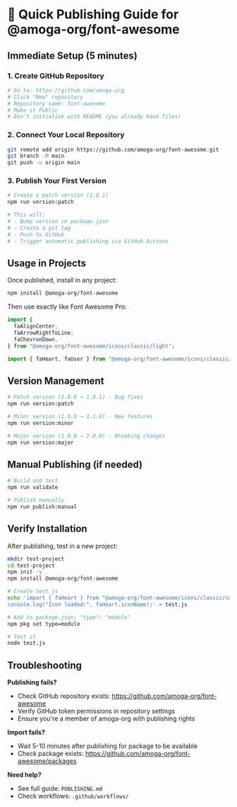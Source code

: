 # 🚀 Quick Publishing Guide for @amoga-org/font-awesome

## Immediate Setup (5 minutes)

### 1. Create GitHub Repository

```bash
# Go to: https://github.com/amoga-org
# Click "New" repository
# Repository name: font-awesome
# Make it Public
# Don't initialize with README (you already have files)
```

### 2. Connect Your Local Repository

```bash
git remote add origin https://github.com/amoga-org/font-awesome.git
git branch -M main
git push -u origin main
```

### 3. Publish Your First Version

```bash
# Create a patch version (1.0.1)
npm run version:patch

# This will:
# - Bump version in package.json
# - Create a git tag
# - Push to GitHub
# - Trigger automatic publishing via GitHub Actions
```

## Usage in Projects

Once published, install in any project:

```bash
npm install @amoga-org/font-awesome
```

Then use exactly like Font Awesome Pro:

```javascript
import {
  faAlignCenter,
  faArrowRightToLine,
  faChevronDown,
} from "@amoga-org/font-awesome/icons/classic/light";

import { faHeart, faUser } from "@amoga-org/font-awesome/icons/classic/solid";
```

## Version Management

```bash
# Patch version (1.0.0 → 1.0.1) - Bug fixes
npm run version:patch

# Minor version (1.0.0 → 1.1.0) - New features
npm run version:minor

# Major version (1.0.0 → 2.0.0) - Breaking changes
npm run version:major
```

## Manual Publishing (if needed)

```bash
# Build and test
npm run validate

# Publish manually
npm run publish:manual
```

## Verify Installation

After publishing, test in a new project:

```bash
mkdir test-project
cd test-project
npm init -y
npm install @amoga-org/font-awesome

# Create test.js
echo 'import { faHeart } from "@amoga-org/font-awesome/icons/classic/solid";
console.log("Icon loaded:", faHeart.iconName);' > test.js

# Add to package.json: "type": "module"
npm pkg set type=module

# Test it
node test.js
```

## Troubleshooting

**Publishing fails?**

- Check GitHub repository exists: https://github.com/amoga-org/font-awesome
- Verify GitHub token permissions in repository settings
- Ensure you're a member of amoga-org with publishing rights

**Import fails?**

- Wait 5-10 minutes after publishing for package to be available
- Check package exists: https://github.com/amoga-org/font-awesome/packages

**Need help?**

- See full guide: `PUBLISHING.md`
- Check workflows: `.github/workflows/`
